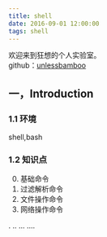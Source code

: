 ```yaml
---
title: shell
date: 2016-09-01 12:00:00
tags: shell
---
```


欢迎来到狂想的个人实验室。  
github：[unlessbamboo](https://github.com/unlessbamboo)

## 一，Introduction
### 1.1 环境
shell,bash

### 1.2 知识点
0. 基础命令
1. 过滤解析命令
2. 文件操作命令
3. 网络操作命令


. .. ... ....
